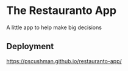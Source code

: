 # The Restauranto App
A little app to help make big decisions

## Deployment
 https://pscushman.github.io/restauranto-app/
